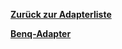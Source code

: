 [**Zurück zur Adapterliste**](/adapterref/adapterliste.md)

[**Benq-Adapter**](/adapterref/docs/iobroker.benq/de/README.md)